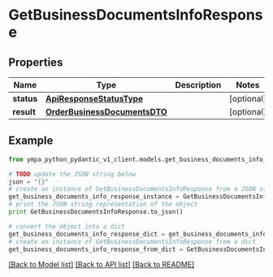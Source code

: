 # GetBusinessDocumentsInfoResponse


## Properties
Name | Type | Description | Notes
------------ | ------------- | ------------- | -------------
**status** | [**ApiResponseStatusType**](ApiResponseStatusType.md) |  | [optional] 
**result** | [**OrderBusinessDocumentsDTO**](OrderBusinessDocumentsDTO.md) |  | [optional] 

## Example

```python
from ympa_python_pydantic_v1_client.models.get_business_documents_info_response import GetBusinessDocumentsInfoResponse

# TODO update the JSON string below
json = "{}"
# create an instance of GetBusinessDocumentsInfoResponse from a JSON string
get_business_documents_info_response_instance = GetBusinessDocumentsInfoResponse.from_json(json)
# print the JSON string representation of the object
print GetBusinessDocumentsInfoResponse.to_json()

# convert the object into a dict
get_business_documents_info_response_dict = get_business_documents_info_response_instance.to_dict()
# create an instance of GetBusinessDocumentsInfoResponse from a dict
get_business_documents_info_response_from_dict = GetBusinessDocumentsInfoResponse.from_dict(get_business_documents_info_response_dict)
```
[[Back to Model list]](../README.md#documentation-for-models) [[Back to API list]](../README.md#documentation-for-api-endpoints) [[Back to README]](../README.md)


